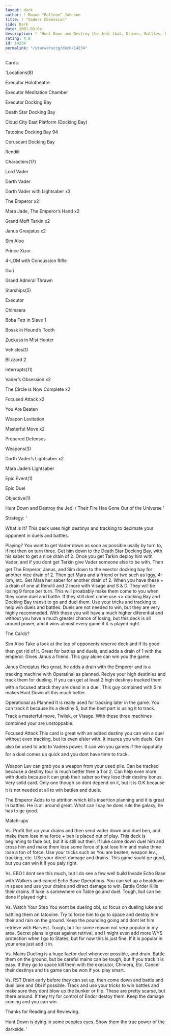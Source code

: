 ```yaml
---
layout: deck
author: ! Mason "Palleon" Johnson
title: ! "Vaders Obsession"
side: Dark
date: 2001-03-04
description: ! "Hunt Down and Destroy the Jedi that, Drains, Battles, Duels, and Wins"
rating: 4.0
id: 14234
permalink: "/starwarsccg/deck/14234"
---
```

Cards: 

'Locations(8)

Executor Holotheatre 

Executor Meditation Chamber

Executor Docking Bay

Death Star Docking Bay

Cloud City East Platform (Docking Bay)

Tatooine Docking Bay 94

Coruscant Docking Bay

Rendili


Characters(17)

Lord Vader

Darth Vader

Darth Vader with Lightsaber x3

The Emperor x2

Mara Jade, The Emperor’s Hand x2

Grand Moff Tarkin x2

Janus Greejatus x2

Sim Aloo

Prince Xizor

4-LOM with Concussion Rifle

Guri

Grand Admiral Thrawn


Starships(5)

Executor

Chimaera

Boba Fett in Slave 1

Bossk in Hound’s Tooth

Zuckuss in Mist Hunter 


Vehicles(1)

Blizzard 2


Interrupts(11)

Vader’s Obsession x2

The Circle is Now Complete x2

Focused Attack x2

You Are Beaten

Weapon Levitation

Masterful Move x2

Prepared Defenses


Weapons(3)

Darth Vader’s Lightsaber x2

Mara Jade’s Lightsaber


Epic Event(1)

Epic Duel


Objective(1)

Hunt Down and Destroy the Jedi / Their Fire Has Gone Out of the Universe  '

Strategy: '

 What is It? This deck uses high destinys and tracking to decimate your opponent in duels and battles. 


Playing? You want to get Vader down as soon as possible usally by turn to, if not then on turn three. Get him down to the Death Star Docking Bay, with his saber to get a nice drain of 2. Once you get Tarkin deploy him with Vader, and if you dont get Tarkin give Vader someone else to be with. Then get The Emperor, Janus, and Sim down to the exector docking bay for another nice drain of 2. Then get Mara and a friend or two such as Iggy, 4-lom, etc. Get Mara her saber for another drain of 2. When you have these + a drain of one at Rendili and 2 more with Visage and S & D. They will be losing 9 force per turn. This will proabably make them come to you when they come duel and battle. If they still dont come use <> docking Bay and Docking Bay transit to go and duel them. Use your tricks and tracking to help win duels and battles. Duels are not needed to win, but they are very highly recommeded. With these you will have a much higher diferential and without you have a much greater chance of losing, but this deck is all around power, and it wins almost every game if it is played right. 


The Cards? 


Sim Aloo Take a look at the top of opponents reserve deck and if its good then get rid of it. Great for battles and duels, and adds a drain of 1 with the emperor. Gives Janus a friend. This guy alone can win you the game. 


Janus Greejatus Hes great, he adds a drain with the Emperor and is a tracking machine with Operatinal as planned. Reclye your high destinies and track them for dueling. If you can get at least 2 high destinys tracked them with a focused attack they are dead in a duel. This guy combined with Sim makes Hunt Down all this much better. 


Operational as Planned It is really used for tracking later in the game. You can track it because its a destiny 5, but the best part is using it to track. Track a masterful move, Twilek, or Visage. With these three machines combined your are unstoppable. 


Focused Attack This card is great with an added destiny you can win a duel without even tracking, but its even eisier with. It insures you win duels. Can also be used to add to Vaders power. It can win you games if the opputuity for a duel comes up quick and you dont have time to track. 


Weapon Lev can grab you a weapon from your used pile. Can be tracked because a destiny four is much better then a 1 or 2. Can help even more with duels because it can grab their saber so they lose their destiny bonus. Very solid card. Only one though so dont depend on it, but it is O.K because it is not needed at all to win battles and duels. 


The Emperor Adds to to attrition which kills insertion planning and it is great in battles. He is all around great. What can I say he does rule the galaxy, he has to ge good. 


Match-ups 


Vs. Profit Set up your drains and then send vader down and duel ben, and make them lose nine force + ben is placed out of play. This deck is beginning to fade out, but it is still out their. If luke come down duel him and cross him and make them lose some force of just lose him and make thme lose a ton of force. Use your tricks such as You are beaten, weapon lev., tracking, etc. USe your direct damage and drains. This game sould ge good, but you can win it if you paly right. 


Vs. EBO I dont see this much, but I do see a few well build Invade Echo Base with Walkers and cancel Echo Base Operations. You can set up a beatdown in space and use your drains and direct damage to win. Battle Order Kills their drains. If luke is somewhere on Table go and duel. Tough, but can be done if played right. 


Vs. Watch Your Step You wont be dueling obi, so focus on dueling luke and battling them on tatooine. Try to force him to go to space and destoy him their and rain on the ground. Keep the pounding going and dont let him retrieve with Harvest. Tough, but for some reason not very popular in my area. Secret plans is great against retrival, and I might even add more WYS protection when I go to States, but for now this is just fine. If it is popular in your area just add it in. 


Vs. Mains Dueling is a huge factor duel whenever possible, and drain. Battle them on the ground, but be careful mains can be tough, but if you track it is easy. If they go to space kill them with the executor, Chimera, Etc. Cancel their destinys and tis game can be won if you play smart. 


Vs. RST Drain early before they can set up, then come down and battle and duel luke and Obi if possible. Track and use your tricks to win battles and make sure they dont blow up the bunker or flip. These are pretty scarse, but there around. If they try for control of Endor destoy them. Keep the damage coming and you can win. 


Thanks for Reading and Reviewing. 


Hunt Down is dying in some peoples eyes. Show them the true power of the darkside.   '
